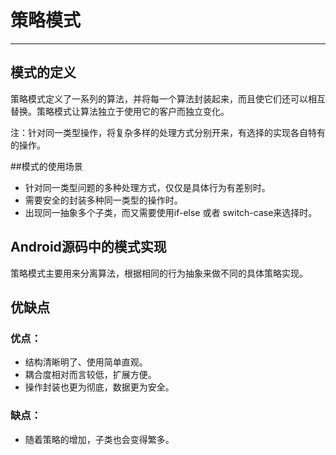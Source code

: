 # 策略模式

---

## 模式的定义

策略模式定义了一系列的算法，并将每一个算法封装起来，而且使它们还可以相互替换。策略模式让算法独立于使用它的客户而独立变化。

注：针对同一类型操作，将复杂多样的处理方式分别开来，有选择的实现各自特有的操作。

##模式的使用场景

* 针对同一类型问题的多种处理方式，仅仅是具体行为有差别时。
* 需要安全的封装多种同一类型的操作时。
* 出现同一抽象多个子类，而又需要使用if-else 或者 switch-case来选择时。

## Android源码中的模式实现




策略模式主要用来分离算法，根据相同的行为抽象来做不同的具体策略实现。

## 优缺点

### 优点：

* 结构清晰明了、使用简单直观。
* 耦合度相对而言较低，扩展方便。
* 操作封装也更为彻底，数据更为安全。

### 缺点：

* 随着策略的增加，子类也会变得繁多。